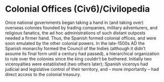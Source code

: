 # Colonial Offices (Civ6)/Civilopedia

Once national governments began taking a hand in (and taking over) overseas colonies founded by trading companies, military adventurers, and religious fanatics, the ad hoc administrations of such distant outposts needed a firmer hand. Thus, the Spanish formed colonial offices, and were soon emulated by the other colonial powers. In the late-1500s AD the Spanish monarchy formed the Council of the Indies (although it didn’t assume its final form until a century had passed), a hierarchical organization to rule over the colonies since the king couldn’t be bothered. Initially two viceroyalties were established (two others later); Spanish viceroys had judicial and legislative control of their territory, and – more importantly – had direct access to the colonial treasury.